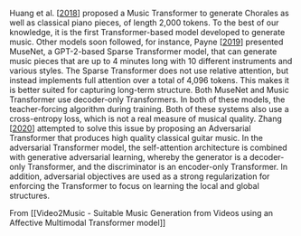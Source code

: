 Huang et al. [[2018](https://ar5iv.labs.arxiv.org/html/2311.00968#bib.bib34)] proposed a Music Transformer to generate Chorales as well as classical piano pieces, of length 2,000 tokens. To the best of our knowledge, it is the first Transformer-based model developed to generate music. Other models soon followed, for instance, Payne [[2019](https://ar5iv.labs.arxiv.org/html/2311.00968#bib.bib49)] presented MuseNet, a GPT-2-based Sparse Transformer model, that can generate music pieces that are up to 4 minutes long with 10 different instruments and various styles. The Sparse Transformer does not use relative attention, but instead implements full attention over a total of 4,096 tokens. This makes it is better suited for capturing long-term structure. Both MuseNet and Music Transformer use decoder-only Transformers. In both of these models, the teacher-forcing algorithm during training. Both of these systems also use a cross-entropy loss, which is not a real measure of musical quality. Zhang [[2020](https://ar5iv.labs.arxiv.org/html/2311.00968#bib.bib72)] attempted to solve this issue by proposing an Adversarial Transformer that produces high quality classical guitar music. In the adversarial Transformer model, the self-attention architecture is combined with generative adversarial learning, whereby the generator is a decoder-only Transformer, and the discriminator is an encoder-only Transformer. In addition, adversarial objectives are used as a strong regularization for enforcing the Transformer to focus on learning the local and global structures.

From [[Video2Music - Suitable Music Generation from Videos using an Affective Multimodal Transformer model]]